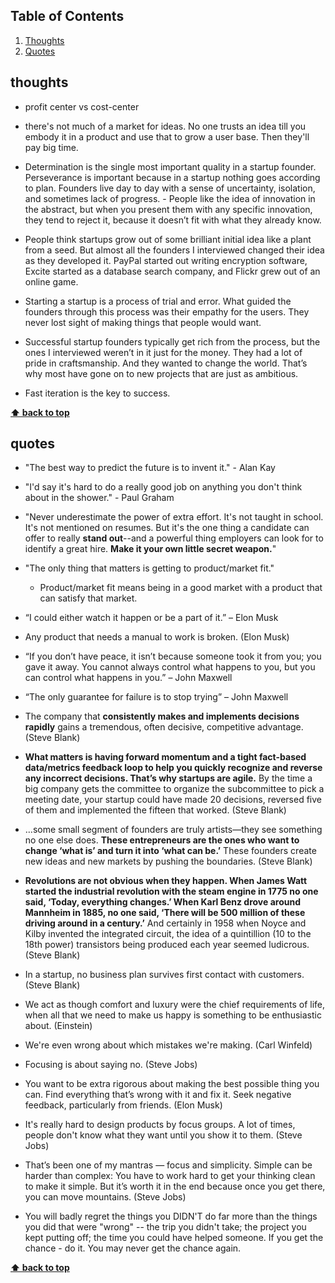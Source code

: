 ## Table of Contents

  1. [Thoughts](#thoughts)
  1. [Quotes](#quotes)

## thoughts

- profit center vs cost-center

- there's not much of a market for ideas. No one trusts an idea till you embody it in a product and use that to grow a user base. Then they'll pay big time.

- Determination is the single most important quality in a startup founder. Perseverance is important because in a startup nothing goes according to plan. Founders live day to day with a sense of uncertainty, isolation, and sometimes lack of progress. - People like the idea of innovation in the abstract, but when you present them with any specific innovation, they tend to reject it, because it doesn’t fit with what they already know.

- People think startups grow out of some brilliant initial idea like a plant from a seed. But almost all the founders I interviewed changed their idea as they developed it. PayPal started out writing encryption software, Excite started as a database search company, and Flickr grew out of an online game.

- Starting a startup is a process of trial and error. What guided the founders through this process was their empathy for the users. They never lost sight of making things that people would want.

- Successful startup founders typically get rich from the process, but the ones I interviewed weren’t in it just for the money. They had a lot of pride in craftsmanship. And they wanted to change the world. That’s why most have gone on to new projects that are just as ambitious. 

- Fast iteration is the key to success.

**[⬆ back to top](#table-of-contents)**

## quotes
- "The best way to predict the future is to invent it." - Alan Kay

-  "I'd say it's hard to do a really good job on anything you don't think about in the shower." - Paul Graham

- "Never underestimate the power of extra effort. It's not taught in school. It's not mentioned on resumes. But it's the one thing a candidate can offer to really **stand out**--and a powerful thing employers can look for to identify a great hire. **Make it your own little secret weapon.**"

- "The only thing that matters is getting to product/market fit."
	- Product/market fit means being in a good market with a product that can satisfy that market.

- “I could either watch it happen or be a part of it.” – Elon Musk

- Any product that needs a manual to work is broken. (Elon Musk)

- “If you don’t have peace, it isn’t because someone took it from you; you gave it away. You cannot always control what happens to you, but you can control what happens in you.” – John Maxwell

- “The only guarantee for failure is to stop trying” – John Maxwell

- The company that **consistently makes and implements decisions rapidly** gains a tremendous, often decisive, competitive advantage. (Steve Blank)

- **What matters is having forward momentum and a tight fact-based data/metrics feedback loop to help you quickly recognize and reverse any incorrect decisions. That’s why startups are agile.** By the time a big company gets the committee to organize the subcommittee to pick a meeting date, your startup could have made 20 decisions, reversed five of them and implemented the fifteen that worked. (Steve Blank)

- …some small segment of founders are truly artists—they see something no one else does. **These entrepreneurs are the ones who want to change ‘what is’ and turn it into ‘what can be.’** These founders create new ideas and new markets by pushing the boundaries. (Steve Blank)

- **Revolutions are not obvious when they happen. When James Watt started the industrial revolution with the steam engine in 1775 no one said, ‘Today, everything changes.’ When Karl Benz drove around Mannheim in 1885, no one said, ‘There will be 500 million of these driving around in a century.’** And certainly in 1958 when Noyce and Kilby invented the integrated circuit, the idea of a quintillion (10 to the 18th power) transistors being produced each year seemed ludicrous. (Steve Blank)

- In a startup, no business plan survives first contact with customers. (Steve Blank)

- We act as though comfort and luxury were the chief requirements of life, when all that we need to make us happy is something to be enthusiastic about. (Einstein)

- We're even wrong about which mistakes we're making. (Carl Winfeld)

- Focusing is about saying no. (Steve Jobs)

- You want to be extra rigorous about making the best possible thing you can. Find everything that’s wrong with it and fix it. Seek negative feedback, particularly from friends. (Elon Musk)

- It's really hard to design products by focus groups. A lot of times, people don't know what they want until you show it to them. (Steve Jobs)

- That’s been one of my mantras — focus and simplicity. Simple can be harder than complex: You have to work hard to get your thinking clean to make it simple. But it’s worth it in the end because once you get there, you can move mountains. (Steve Jobs)

- You will badly regret the things you DIDN'T do far more than the things you did that were "wrong" -- the trip you didn't take; the project you kept putting off; the time you could have helped someone. If you get the chance - do it. You may never get the chance again.

**[⬆ back to top](#table-of-contents)**
